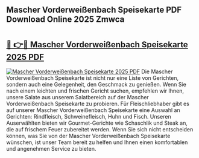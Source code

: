 ## Mascher Vorderweißenbach Speisekarte PDF Download Online 2025 Zmwca

# <h2><a href="http://gc710s.nevu.top/?p=Mascher+Vorderwei%c3%9fenbach+Speisekarte">🔗 👉🔴 Mascher Vorderweißenbach Speisekarte 2025 PDF</a></h2>

[![Mascher Vorderweißenbach Speisekarte 2025 PDF](https://i.imgur.com/dBaPXMq.png)](http://gc710s.nevu.top/?p=Mascher+Vorderwei%c3%9fenbach+Speisekarte)
Die Mascher Vorderweißenbach Speisekarte ist nicht nur eine Liste von Gerichten, sondern auch eine Gelegenheit, den Geschmack zu genießen. Wenn Sie nach einem leichten und frischen Gericht suchen, empfehlen wir Ihnen, unsere Salate aus unserem Salatbereich auf der Mascher Vorderweißenbach Speisekarte zu probieren. Für Fleischliebhaber gibt es auf unserer Mascher Vorderweißenbach Speisekarte eine Auswahl an Gerichten: Rindfleisch, Schweinefleisch, Huhn und Fisch. Unseren Auserwählten bieten wir Gourmet-Gerichte wie Schaschlik und Steak an, die auf frischem Feuer zubereitet werden. Wenn Sie sich nicht entscheiden können, was Sie von der Mascher Vorderweißenbach Speisekarte wünschen, ist unser Team bereit zu helfen und Ihnen einen komfortablen und angenehmen Service zu bieten.
